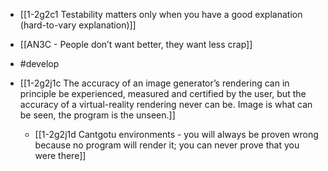 - [[1-2g2c1 Testability matters only when you have a good explanation (hard-to-vary explanation)]]

- [[AN3C - People don’t want better, they want less crap]]

- #develop

- [[1-2g2j1c The accuracy of an image generator’s rendering can in principle be experienced, measured and certified by the user, but the accuracy of a virtual-reality rendering never can be. Image is what can be seen, the program is the unseen.]]
	- [[1-2g2j1d Cantgotu environments - you will always be proven wrong because no program will render it; you can never prove that you were there]]

